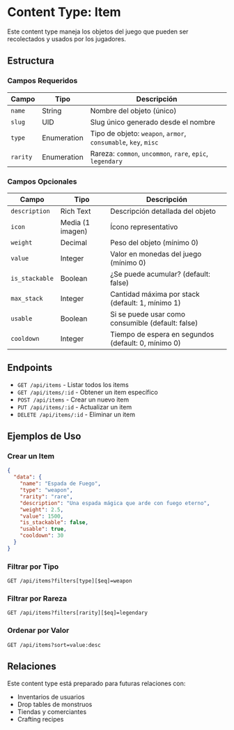 # Content Type: Item

Este content type maneja los objetos del juego que pueden ser recolectados y usados por los jugadores.

## Estructura

### Campos Requeridos

| Campo | Tipo | Descripción |
|-------|------|-------------|
| `name` | String | Nombre del objeto (único) |
| `slug` | UID | Slug único generado desde el nombre |
| `type` | Enumeration | Tipo de objeto: `weapon`, `armor`, `consumable`, `key`, `misc` |
| `rarity` | Enumeration | Rareza: `common`, `uncommon`, `rare`, `epic`, `legendary` |

### Campos Opcionales

| Campo | Tipo | Descripción |
|-------|------|-------------|
| `description` | Rich Text | Descripción detallada del objeto |
| `icon` | Media (1 imagen) | Ícono representativo |
| `weight` | Decimal | Peso del objeto (mínimo 0) |
| `value` | Integer | Valor en monedas del juego (mínimo 0) |
| `is_stackable` | Boolean | ¿Se puede acumular? (default: false) |
| `max_stack` | Integer | Cantidad máxima por stack (default: 1, mínimo 1) |
| `usable` | Boolean | Si se puede usar como consumible (default: false) |
| `cooldown` | Integer | Tiempo de espera en segundos (default: 0, mínimo 0) |

## Endpoints

- `GET /api/items` - Listar todos los items
- `GET /api/items/:id` - Obtener un item específico
- `POST /api/items` - Crear un nuevo item
- `PUT /api/items/:id` - Actualizar un item
- `DELETE /api/items/:id` - Eliminar un item

## Ejemplos de Uso

### Crear un Item

```json
{
  "data": {
    "name": "Espada de Fuego",
    "type": "weapon",
    "rarity": "rare",
    "description": "Una espada mágica que arde con fuego eterno",
    "weight": 2.5,
    "value": 1500,
    "is_stackable": false,
    "usable": true,
    "cooldown": 30
  }
}
```

### Filtrar por Tipo

```
GET /api/items?filters[type][$eq]=weapon
```

### Filtrar por Rareza

```
GET /api/items?filters[rarity][$eq]=legendary
```

### Ordenar por Valor

```
GET /api/items?sort=value:desc
```

## Relaciones

Este content type está preparado para futuras relaciones con:
- Inventarios de usuarios
- Drop tables de monstruos
- Tiendas y comerciantes
- Crafting recipes 